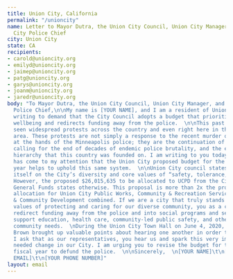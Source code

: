 ```yaml
---
title: Union City, California
permalink: "/unioncity"
name: Letter to Mayor Dutra, the Union City Council, Union City Manager, and Union
  City Police Chief
city: Union City
state: CA
recipients:
- carold@unioncity.org
- emilyd@unioncity.org
- jaimep@unioncity.org
- patg@unioncity.org
- garys@unioncity.org
- joanm@unioncity.org
- jaredr@unioncity.org
body: "To Mayor Dutra, the Union City Council, Union City Manager, and Union City
  Police Chief,\n\nMy name is [YOUR NAME], and I am a resident of Union City. I am
  writing to demand that the City Council adopts a budget that prioritizes community
  wellbeing and redirects funding away from the police.  \n\nThis past week, we have
  seen widespread protests across the country and even right here in the Tri-City
  area. These protests are not simply a response to the recent murder of George Floyd
  at the hands of the Minneapolis police; they are the continuation of a larger movement
  calling for the end of decades of endemic police brutality, and the end of a racist
  hierarchy that this country was founded on. I am writing to you today because it
  has come to my attention that the Union City proposed budget for the 2020-2021 fiscal
  year helps to uphold this same system.  \n\nUnion City council states that it prides
  itself on the City’s diversity and core values of “safety, tolerance, and caring.”
  However, the proposed $26,015,635 to be allocated to UCPD from the City’s 2020-2021
  General Funds states otherwise. This proposal is more than 2x the proposed 2020-2021
  allocation for Union City Public Works, Community & Recreation Services, and Economic
  & Community Development combined. If we are a city that truly stands by our core
  values of protecting and caring for our diverse community, you as a council would
  redirect funding away from the police and into social programs and services that
  support education, health care, community-led public safety, and other critical
  community needs.  \nDuring the Union City Town Hall on June 4, 2020, Reverend Jerome
  Brown brought up valuable points about hearing one another in order to spark change.
  I ask that as our representatives, you hear us and spark this very important and
  needed change in our City. I am urging you to revise the budget for the 2020-2021
  fiscal year to defund the police.  \n\nSincerely,  \n[YOUR NAME]\t\n[YOUR ADDRESS]\t\n[YOUR
  EMAIL]\t\n[YOUR PHONE NUMBER]"
layout: email
---
```


